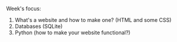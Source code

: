 Week's focus:

1. What's a website and how to make one? (HTML and some CSS)
2. Databases (SQLite)
3. Python (how to make your website functional?)
